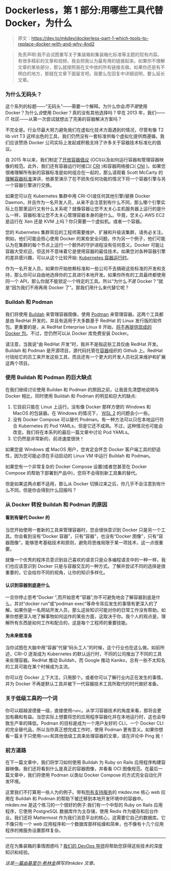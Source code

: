 # Dockerless，第 1 部分:用哪些工具代替 Docker，为什么

> 原文：<https://dev.to/mkdev/dockerless-part-1-which-tools-to-replace-docker-with-and-why-4nd2>

> 免责声明:我不会试图重写关于集装箱和集装箱化标准等主题的现有内容。有很多精彩的文章和视频，我会把我认为最有用的链接起来。如果你不理解文章的某些部分，那么就按照我在文中放的所有链接去做。如果你还是有不明白的地方，那就在文章下面留言吧。我要么在回复中详细说明，要么延长文章。

### 为什么无码头？

这个系列的标题——“无码头”——需要一个解释。为什么你会*而不是*使用 Docker？为什么*会*使用 Docker？真的没有其他选择吗？早在 2013 年，我们——IT 社区——从第一次尝试就想出了完美的容器解决方案吗？

不完全是。行业尽最大努力避免我们在虚拟化技术方面遇到的情况，尽管有像 T2 lib virt T3 这样出色的工具，我们仍然没有一套标准供每个虚拟化提供商遵循。我们应该赞扬 Docker 公司实际上发起或积极支持了许多关于容器技术标准化的倡议。

自 2015 年以来，我们制定了[开放容器倡议](https://www.opencontainers.org/) (OCI)以及如何运行容器和管理容器映像的规范。此外，我们还有容器运行时接口( [CRI](https://github.com/kubernetes/community/blob/master/contributors/devel/sig-node/container-runtime-interface.md) )和容器网络接口( [CNI](https://github.com/containernetworking/cni) )。如果您很难理解所有新的容器标准是如何组合在一起的，那么请观看 Scott McCarty 的[理解容器标准](https://www.youtube.com/watch?time_continue=20&v=rlj0UZlvGp0)演讲，他甚至演示了在不损失任何功能的情况下将一个容器引擎与另一个容器引擎进行交换。

如果您可以在 Kubernetes 集群中用 CRI-O(或任何其他引擎)替换 Docker Daemon，并且作为一名开发人员，从来不会注意到有什么不同，那么哪个引擎实际上在那里运行又有什么关系呢？就像容器让您不太关心主机服务器上运行的是什么一样，容器标准让您不太关心管理容器本身的是什么。毕竟，您关心 AWS EC2 是运行在 Xen 还是 KVM 上吗？你只需要一个虚拟机。或者一个容器。

您的 Kubernetes 集群背后的工程师需要维护、扩展和升级该集群，请务必关注。例如，他们可能会担心使用 Docker 的某些安全问题。作为另一个例子，他们可能认为在集群的每个节点上运行一个额外的守护进程没有任何意义。Docker 可能让容器大受欢迎，但这并不意味着它是使用容器的最佳技术。如果您对各种容器引擎的差异感兴趣，可以从这个比较开始: [Kubernetes 容器运行时](https://kubedex.com/kubernetes-container-runtimes/)。

作为一名开发人员，如果你开始依赖标准和一些公司不去搞砸这些标准的开发和支持，那么你可以自由地选择你的工具进行本地开发。如果你所有的工具最终都使用同一个 API，那么你就不能锁定一个特定的工具。所以“为什么*不是* Docker？”就是“因为我们不用再用 Docker 了”。那我们用什么来代替它呢？

### Buildah 和 Podman

我们将使用 [Buildah](https://buildah.io/) 来管理容器图像，使用 [Podman](https://podman.io/) 来管理容器。这两个工具都是由 RedHat 开发的，并且有适用于大多数基于 RedHat 的 Linux 发行版的软件包。更重要的是，从 RedHat Enterprise Linux 8 开始，[将不再提供现成的 Docker 包](https://www.redhat.com/en/blog/red-hat-enterprise-linux-8-beta-new-set-container-tools)。不过，您仍然可以从 Docker 库免费安装 Docker。

请注意，当我说“由 RedHat 开发”时，我并不是指这些工具仅由 RedHat 开发。Buildah 和 Podman 是开源项目，源代码托管在[容器](https://github.com/containers/)组织的 Github 上。RedHat 付钱给它的员工来开发这些工具，而且还有一个更大的开发人员社区来维护和扩展这两个项目。

### 使用 Buildah 和 Podman 的巨大缺点

在我们继续讨论使用 Buildan 和 Podman 的原因之前，让我首先清楚地说明与 Docker 相比，同时使用 Buildah 和 Podman 的明显和巨大的缺点:

1.  它目前只能在 Linux 上运行。没有像 Docker 那样方便的 Windows 和 MacOS 的包装器。在 Windows 的情况下， [WSL 2](https://devblogs.microsoft.com/commandline/announcing-wsl-2/) 的问题会小一些。
2.  没有 Docker Compose 可以替代 Podman。有一种方法可以只在本地运行符合 Kubernetes 的 Pod YAMLs，但是它还不成熟。不过，这种情况也可能会改变。我们将在本系列的最后一篇文章中讨论 Pod YAMLs。
3.  它仍然是非常新的，前进速度很快！

如果您是 Windows 或 MacOS 用户，您肯定会怀念 Docker 客户端工具的舒适性，因为您可能必须在手动启动的 Linux VM 中运行 Buildah 和 Podman。

如果您有一个非常复杂的 Docker Compose 设置(或者您甚至在 Docker Compose 的帮助下部署到产品中)，您将不会得到新工具集的替代。

但是如果这两点都不适用，那么从 Docker 切换过来之后，你几乎不会注意到有什么不同。但是你会得到什么回报吗？

### 从 Docker 转投 Buildah 和 Podman 的原因

#### 看到有替代 Docker 的

当您开始使用一套新的工具来管理容器时，您会很快意识到 Docker 只是另一个工具。你会看到没有“Docker 容器”，只有“容器”，也没有“Docker 图像”，只有“容器图像”。能够思考基础技术和原则，避免将思维局限于某一项技术，这一点很重要。

就像一个优秀的程序员意识到自己喜欢的语言只是众多编程语言中的一种一样，我们也应该意识到 Docker 只是与容器交互的一种方式。了解并尝试不同的选择是很重要的，它会给你不同的视角，让你的知识多样化。

#### 认识到容器到底是什么

一旦你停止思考“Docker ”,而开始思考“容器”,你不可避免地会了解容器到底是什么，并对“docker run”或“podman exec”等命令背后发生的事情有更深入的了解。如果你是一名网站开发人员，那么这些知识可能对你的日常工作没有帮助。如果你想更深入地了解事物如何运作的某些方面，这取决于你。我个人的观点是，理解所有东西是如何工作和配合的，这是每个工程师的重要技能。

#### 为未来做准备

当你试图在大脑中用“容器”代替“码头工人”的时候，这个行业也在这么做。如前所述，CRI-O 逐渐成为 Kubernetes 的默认运行时，不同的公司推出了不同的工具来处理容器。RedHat 推动 Buildah，而 Google 推动 Kaniko，总有一些不太知名的工具可能在某个时候成为主流。

你可以在 Docker 上下大注，只用那个。或者你可以了解行业内正在发生的事情，并为 Docker 不再是默认工具并被下一代容器技术工具所取代的时代做好准备。

### 关于低级工具的一个词

你可以超越波德曼一级，直接使用`runc`。从学习容器技术的角度来看，那将会更加有趣和有益。当您实际上想要将您的应用程序容器化并在本地运行时，这也会导致生产率的降低。Podman 的目标是成为一个用户友好的 CLI，一个 Docker CLI 的完全替代品，所以当你真正想完成工作时，使用 Podman 更有意义。如果你想看一篇关于只使用`runc`和其他低级工具来处理容器的文章，请在评论中 Ping 我！

### 前方道路

在下一篇文章中，我们将学习如何使用 Buildah 为 Ruby on Rails 应用程序构建容器映像。我们还将看到什么是真正的容器图像，并看看 OCI 图像规范。在最后一篇文章中，我们将使用 Podman 以类似 Docker Compose 的方式完全自动化开发环境。

这里我们不打算用一些人为的例子。带有[所有支持服务](https://mkdev.me/en/posts/services-for-online-education-startup)的 mkdev.me 核心 web 应用在 Buildah 和 Podman 的帮助下被迁移到本地开发环境中的容器中。mkdev.me 是这个练习的一个很好的例子:我们有一个中型的 Ruby on Rails 应用程序，它使用 PostgreSQL 数据库作为主存储，使用 Redis 作为缓存和后台作业。我们还将 Mattermost 作为我们消息平台的核心，这需要它自己的数据库。它不像只有一个 web 应用程序和一个数据库那样枯燥和简单，也不像有十几个应用程序的微服务设置那样复杂。

* * *

还在为集装箱的事情困惑吗？[我们的 DevOps 导师](https://mkdev.me/en/specializations/devops)将帮助您获得这些技术的深度知识和经验。

*这是[一篇由](https://mkdev.me/en/posts/dockerless-part-1-which-tools-to-replace-docker-with-and-why)[基里尔·希林金](https://mkdev.me/en/mentors/fodoj)撰写的mkdev 文章。*